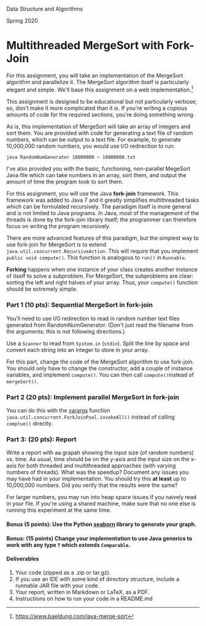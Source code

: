 Data Structure and Algorithms

Spring 2020

#  Multithreaded MergeSort with Fork-Join

For this assignment, you will take an implementation of the MergeSort algorithm and parallelize it.  The MergeSort algorithm itself is particularly elegant and simple.  We'll base this assignment on a web implementation.[^footnote]

This assignment is designed to be educational but not particularly verbose; so, don't make it more complicated than it is.  If you're writing a copious amounts of code for the required sections, you're doing something wrong.

As is, this implementation of MergeSort will take an array of integers and sort them.   You are provided with code for generating a text file of random numbers, which can be output to a text file.  For example, to generate 10,000,000 random numbers, you would use I/O redirection to run:

```bash
java RandomNumGenerator 10000000 > 10000000.txt
```

I've also provided you with the basic, functioning, non-parallel MegeSort Java file which can take numbers in an array, sort them, and output the amount of time the program took to sort them.

For this assignment, you will use the Java **fork-join** framework.  This framework was added to Java 7 and it greatly simplifies multithreaded tasks which can be formulated recursively.  The paradigm itself is more general and is not limited to Java programs.  In Java, most of the management of the threads is done by the fork-join library itself; the programmer can therefore focus on writing the program recursively.

There are more advanced features of this paradigm, but the simplest way to use fork-join for MergeSort is to extend `java.util.concurrent.RecursiveAction`.  This will require that you implement `public void compute()`.  This function is analogous to `run()` in `Runnable`.

**Forking** happens when one instance of your class creates another instance of itself to solve a subproblem.  For MergeSort, the subproblems are clear: sorting the left and right halves of your array.  Thus, your `compute()` function should be extremely simple.

###  Part 1 (10 pts):  Sequential MergeSort in fork-join

You'll need to use I/O redirection to read in random number text files generated from RandomNumGenerator.  (Don't just read the filename from the arguments; this is not following directions.)

Use a `Scanner` to read from `System.in` (`stdin`).  Split the line by space and convert each string into an integer to store in your array.

For this part, change the code of the MergeSort algorithm to use fork-join.  You should only have to change the constructor, add a couple of instance variables, and implement `compute()`.  You can then call `compute()`instead of `mergeSort()`.



###  Part 2 (20 pts): Implement parallel MergeSort in fork-join

You can do this with the [varargs](https://www.geeksforgeeks.org/variable-arguments-varargs-in-java/) function `java.util.concurrent.ForkJoinPool.invokeAll()` instead of calling `comptue()` directly.

###  Part 3: (20 pts): Report

Write a report with aa grapah showing the input size (of random numbers) vs. time. As usual, time should be on the  y-axis and the input size on the x-axis for both threaded and multithreaded approaches (with varying numbers of threads).   What was the speedup? Document any issues you may have had in your implementation.  You should try this **at least** up to 10,000,000 numbers.  Did you verify that the results were the same? 

For larger numbers, you may run into heap space issues if you naively read in your file.  If you're using a shared machine, make sure that no one else is running this experiment at the same time.

#### Bonus (5 points): Use the Python [seaborn](https://seaborn.pydata.org/) library to generate your graph.

#### Bonus: (15 points) Change your implementation to use Java generics to work with any type `T` which extends `Comparable`.

####  Deliverables

1. Your code (zipped as a .zip or tar.gz).
2. If you use an IDE with some kind of directory structure, include a runnable JAR file with your code.
3. Your report, written in Markdown or LaTeX, as a PDF.
4. Instructions on how to run your code in a README.md

[^footnote]: https://www.baeldung.com/java-merge-sort









